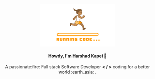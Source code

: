 <p align="center">
  <img width="250" src="./source.gif">
</p>

<h4 align="center"> Howdy, I'm Harshad Kapei 👋 <br> </h4>
<p align="center">A passionate:fire: Full stack Software Developer <b>< / ></b> coding for a better world :earth_asia: .

</p>

<!--
**kapeiharshad/kapeiharshad** is a ✨ _special_ ✨ repository because its `README.md` (this file) appears on your GitHub profile.

Here are some ideas to get you started:

- 🔭 I’m currently working on ...
- 🌱 I’m currently learning ...
- 👯 I’m looking to collaborate on ...
- 🤔 I’m looking for help with ...
- 💬 Ask me about ...
- 📫 How to reach me: ...
- 😄 Pronouns: ...
- ⚡ Fun fact: ...
-->
